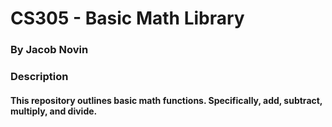 # CS305 - Basic Math Library
### By Jacob Novin


### Description
#### This repository outlines basic math functions. Specifically, add, subtract, multiply, and divide.
